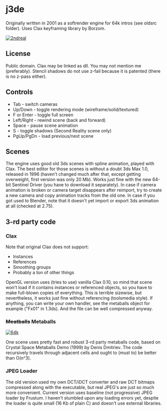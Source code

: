 j3de
====

Originally written in 2001 as a softrender engine for 64k intros (see oldsrc folder).
Uses Clax keyframing library by Borzom.

[![2ndreal](http://img.youtube.com/vi/81AnuDFmbEM/0.jpg)](https://www.youtube.com/watch?v=81AnuDFmbEM)

License
-------

Public domain. Clax may be linked as dll. You may not mention me (preferably).
Stencil shadows do not use z-fail because it is patented (there is no z-pass either).

Controls
--------

* Tab - switch cameras
* Up/Down - toggle rendering mode (wireframe/solid/textured)
* F or Enter - toggle full screen
* Left/Right - rewind scene (back and forward)
* Space - pause scene animation
* S - toggle shadows (Second Reality scene only)
* PgUp/PgDn - load previous/next scene


Scenes
------

The engine uses good old 3ds scenes with spline animation, played with Clax. The best editor for those scenes is without a doubt
3ds Max 1.0, released in 1996 (haven't changed much after that, except getting overweight, first version was only 20 Mb).
Works just fine with the new 64-bit Sentinel Driver (you have to download it separately).
In case if camera animation is broken or camera target disappears after reimport, try to create a new camera and copy animation tracks from the old one.
In case if you got used to Blender, note that it doesn't yet import or export 3ds animation at all (checked at 2.75).


3-rd party code
---------------

### Clax

Note that original Clax does not support:

* Instances
* References
* Smoothing groups
* Probably a ton of other things

OpenGL version uses (tries to use) vanilla Clax 0.10, so mind that scene won't load if it contains
instances or referenced objects, so you have to make full-blown copies of everything.
This is terrible sizewise, but nevertheless, it works just fine without referencing (toolsmedia style).
If anything, you can write your own handler, see the metaballs object for example ("Fx01" in 1.3ds).
And the file can be well compressed anyway.

### ~~Meatballs~~ Metaballs

[![64k](http://img.youtube.com/vi/tvOltCXEHgU/hqdefault.jpg)](https://www.youtube.com/watch?v=tvOltCXEHgU)

One scene uses pretty fast and robust 3-rd party metaballs code,
based on Crystal Space Metaballs Demo (1999) by Denis Dmitriev.
The code recursively travels through adjacent cells and ought to (must to) be better than O(n^3).

### JPEG Loader

The old version used my own DCT/iDCT converter and raw DCT bitmaps compressed along with the executable,
but real JPEG's are just so much more convenient.
Current version uses baseline (not progressive) JPEG loader by Frustum.
I haven't stumbled upon any loading errors yet, despite the loader is quite small
(16 Kb of plain C) and doesn't use external libraries.

